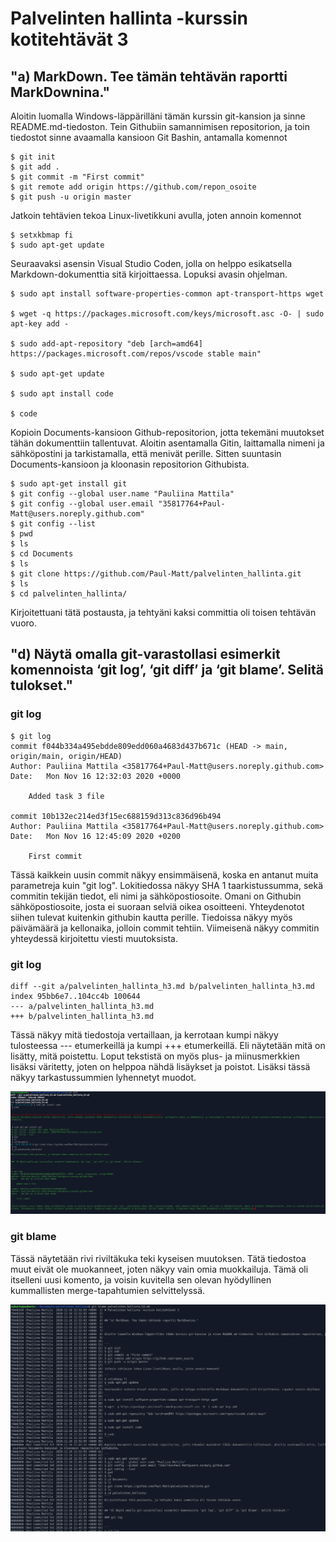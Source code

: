 # Palvelinten hallinta -kurssin kotitehtävät 3


## "a) MarkDown. Tee tämän tehtävän raportti MarkDownina."



Aloitin luomalla Windows-läppärilläni tämän kurssin git-kansion ja sinne README.md-tiedoston. Tein Githubiin samannimisen repositorion, ja toin tiedostot sinne avaamalla kansioon Git Bashin, antamalla komennot 


```
$ git init
$ git add .
$ git commit -m "First commit"
$ git remote add origin https://github.com/repon_osoite
$ git push -u origin master
```
Jatkoin tehtävien tekoa Linux-livetikkuni avulla, joten annoin komennot

```
$ setxkbmap fi
$ sudo apt-get update
```
Seuraavaksi asensin Visual Studio Coden, jolla on helppo esikatsella Markdown-dokumenttia sitä kirjoittaessa. Lopuksi avasin ohjelman.

```
$ sudo apt install software-properties-common apt-transport-https wget

$ wget -q https://packages.microsoft.com/keys/microsoft.asc -O- | sudo apt-key add -

$ sudo add-apt-repository "deb [arch=amd64] https://packages.microsoft.com/repos/vscode stable main"

$ sudo apt-get update

$ sudo apt install code

$ code
```

Kopioin Documents-kansioon Github-repositorion, jotta tekemäni muutokset tähän dokumenttiin tallentuvat. Aloitin asentamalla Gitin, laittamalla nimeni ja sähköpostini ja tarkistamalla, että menivät perille. Sitten suuntasin Documents-kansioon ja kloonasin repositorion Githubista.

```
$ sudo apt-get install git
$ git config --global user.name "Pauliina Mattila"
$ git config --global user.email "35817764+Paul-Matt@users.noreply.github.com"
$ git config --list
$ pwd
$ ls
$ cd Documents
$ ls
$ git clone https://github.com/Paul-Matt/palvelinten_hallinta.git
$ ls
$ cd palvelinten_hallinta/
```
Kirjoitettuani tätä postausta, ja tehtyäni kaksi committia oli toisen tehtävän vuoro.


## "d) Näytä omalla git-varastollasi esimerkit komennoista ‘git log’, ‘git diff’ ja ‘git blame’. Selitä tulokset."

### git log


```
$ git log
commit f044b334a495ebdde809edd060a4683d437b671c (HEAD -> main, origin/main, origin/HEAD)
Author: Pauliina Mattila <35817764+Paul-Matt@users.noreply.github.com>
Date:   Mon Nov 16 12:32:03 2020 +0000

    Added task 3 file

commit 10b132ec214ed3f15ec688159d313c836d96b494
Author: Pauliina Mattila <35817764+Paul-Matt@users.noreply.github.com>
Date:   Mon Nov 16 12:45:09 2020 +0200

    First commit
```

Tässä kaikkein uusin commit näkyy ensimmäisenä, koska en antanut muita parametreja kuin "git log". Lokitiedossa näkyy SHA 1 taarkistussumma, sekä commitin tekijän tiedot, eli nimi ja sähköpostiosoite. Omani on Githubin sähköpostiosoite, josta ei suoraan selviä oikea osoitteeni. Yhteydenotot siihen tulevat kuitenkin githubin kautta perille. Tiedoissa näkyy myös päivämäärä ja kellonaika, jolloin commit tehtiin. Viimeisenä näkyy commitin yhteydessä kirjoitettu viesti muutoksista. 


### git log


```
diff --git a/palvelinten_hallinta_h3.md b/palvelinten_hallinta_h3.md
index 95bb6e7..104cc4b 100644
--- a/palvelinten_hallinta_h3.md
+++ b/palvelinten_hallinta_h3.md
```

Tässä näkyy mitä tiedostoja vertaillaan, ja kerrotaan kumpi näkyy tulosteessa --- etumerkeillä ja kumpi +++ etumerkeillä. Eli näytetään mitä on lisätty, mitä poistettu. Loput tekstistä on myös plus- ja miinusmerkkien lisäksi väritetty, joten on helppoa nähdä lisäykset ja poistot. Lisäksi tässä näkyy tarkastussummien lyhennetyt muodot.

![Diff-kuva](ph1_diff.png "Diff-kuva")



### git blame

Tässä näytetään rivi riviltäkuka teki kyseisen muutoksen. Tätä tiedostoa muut eivät ole muokanneet, joten näkyy vain omia muokkailuja. Tämä oli itselleni uusi komento, ja voisin kuvitella sen olevan hyödyllinen kummallisten merge-tapahtumien selvittelyssä.

![Blame-kuva](ph2_blame.png "Blame-kuva")